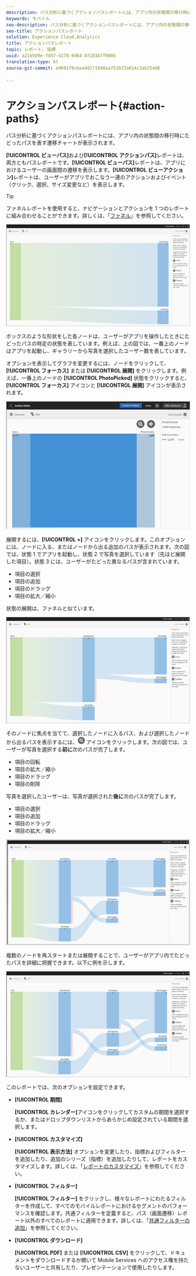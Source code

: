 ```yaml
---
description: パス分析に基づくアクションパスレポートには、アプリ内の状態間の移行時にたどったパスを表す遷移チャートが表示されます。
keywords: モバイル
seo-description: パス分析に基づくアクションパスレポートには、アプリ内の状態間の移行時にたどったパスを表す遷移チャートが表示されます。
seo-title: アクションパスレポート
solution: Experience Cloud,Analytics
title: アクションパスレポート
topic: レポート, 指標
uuid: a21e5d9e-fd57-4178-9d64-87181b7f988b
translation-type: ht
source-git-commit: e9691f9cbeadd171948aa752b27a014c3ab254d6

---
```



# アクションパスレポート{#action-paths}

パス分析に基づくアクションパスレポートには、アプリ内の状態間の移行時にたどったパスを表す遷移チャートが表示されます。

**[!UICONTROL ビューパス]**&#x200B;および&#x200B;**[!UICONTROL アクションパス]**&#x200B;レポートは、両方ともパスレポートです。**[!UICONTROL ビューパス]**&#x200B;レポートは、アプリにおけるユーザーの画面間の遷移を表示します。**[!UICONTROL ビューアクション]**&#x200B;レポートは、ユーザーがアプリでおこなう一連のアクションおよびイベント（クリック、選択、サイズ変更など）を表示します。

>[!TIP]
>
>ファネルレポートを使用すると、ナビゲーションとアクションを 1 つのレポートに組み合わせることができます。詳しくは、「[ファネル](/help/using/usage/reports-funnel.md)」を参照してください。

![](assets/action_paths.png)

ボックスのような形状をした各ノードは、ユーザーがアプリを操作したときにたどったパスの特定の状態を表しています。例えば、上の図では、一番上のノードはアプリを起動し、ギャラリーから写真を選択したユーザー数を表しています。

オプションを表示してグラフを変更するには、ノードをクリックして、**[!UICONTROL フォーカス]** または **[!UICONTROL 展開]** をクリックします。例えば、一番上のノードの **[!UICONTROL PhotoPicked]** 状態をクリックすると、**[!UICONTROL フォーカス]** アイコンと **[!UICONTROL 展開]** アイコンが表示されます。

![](assets/action_paths_icons.png)

展開するには、**[!UICONTROL +]** アイコンをクリックします。このオプションには、ノードに入る、またはノードから出る追加のパスが表示されます。次の図では、状態 1 でアプリを起動し、状態 2 で写真を選択しています（先ほど展開した項目）。状態 3 には、ユーザーがたどった異なるパスが含まれています。

* 項目の選択
* 項目の追加
* 項目のドラッグ
* 項目の拡大／縮小

状態の展開は、ファネルと似ています。

![アクションパスの展開](assets/action_paths_expand.png)

そのノードに焦点を当てて、選択したノードに入るパス、および選択したノードから出るパスを表示するには、![フォーカスアイコン](assets/icon_focus.png) アイコンをクリックします。次の図では、ユーザーが写真を選択する&#x200B;**前に**&#x200B;次のパスが完了します。

* 項目の回転
* 項目の拡大／縮小
* 項目のドラッグ
* 項目の削除

写真を選択したユーザーは、写真が選択された&#x200B;**後に**&#x200B;次のパスが完了します。

* 項目の選択
* 項目の追加
* 項目のドラッグ
* 項目の拡大／縮小

![アクションパスフォーカス](assets/action_paths_focus.png)

複数のノードを再スタートまたは展開することで、ユーザーがアプリ内でたどったパスを詳細に把握できます。以下に例を示します。

![アクションパスマルチ](assets/action_paths_mult.png)

このレポートでは、次のオプションを設定できます。

* **[!UICONTROL 期間]**

   **[!UICONTROL カレンダー]**&#x200B;アイコンをクリックしてカスタムの期間を選択するか、またはドロップダウンリストからあらかじめ設定されている期間を選択します。

* **[!UICONTROL カスタマイズ]**

   **[!UICONTROL 表示方法]** オプションを変更したり、指標およびフィルターを追加したり、追加のシリーズ（指標）を追加したりして、レポートをカスタマイズします。詳しくは、「[レポートのカスタマイズ](/help/using/usage/reports-customize/reports-customize.md)」を参照してください。

* **[!UICONTROL フィルター]**

   **[!UICONTROL フィルター]** をクリックし、様々なレポートにわたるフィルターを作成して、すべてのモバイルレポートにおけるセグメントのパフォーマンスを確認します。共通フィルターを定義すると、パス（画面遷移）レポート以外のすべてのレポートに適用できます。詳しくは、「[共通フィルターの追加](/help/using/usage/reports-customize/t-sticky-filter.md)」を参照してください。

* **[!UICONTROL ダウンロード]**

   **[!UICONTROL PDF]** または **[!UICONTROL CSV]** をクリックして、ドキュメントをダウンロードするか開いて Mobile Services へのアクセス権を持たないユーザーと共有したり、プレゼンテーションで使用したりします。